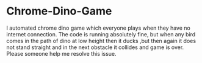 # Chrome-Dino-Game
I automated chrome dino game which everyone plays when they have no internet connection.
The code is running absolutely fine, but when any bird comes in the path of dino at low height then it ducks ,but then again it does not stand straight 
and in the next obstacle it collides and game is over.
Please someone help me resolve this issue.
